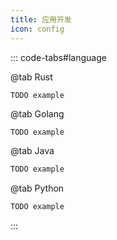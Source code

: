 ```yaml
---
title: 应用开发
icon: config
---
```


::: code-tabs#language

@tab Rust

```rust
TODO example
```

@tab Golang

```golang
TODO example
```

@tab Java

```java
TODO example
```

@tab Python

```python
TODO example
```
:::